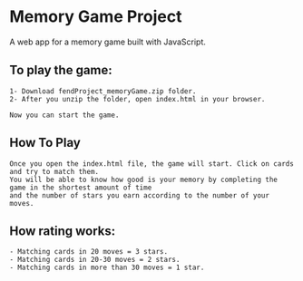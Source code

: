 # Memory Game Project
A web app for a memory game built with JavaScript.
## To play the game:
	1- Download fendProject_memoryGame.zip folder.
	2- After you unzip the folder, open index.html in your browser.

	Now you can start the game.

## How To Play

	Once you open the index.html file, the game will start. Click on cards and try to match them.
	You will be able to know how good is your memory by completing the game in the shortest amount of time
	and the number of stars you earn according to the number of your moves.
	

## How rating works:
	- Matching cards in 20 moves = 3 stars.
	- Matching cards in 20-30 moves = 2 stars.
	- Matching cards in more than 30 moves = 1 star.
